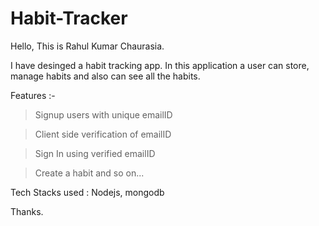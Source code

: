 # Habit-Tracker

Hello,
This is Rahul Kumar Chaurasia. 

I have desinged a habit tracking app. 
In this application a user can store, manage habits and also can see all the habits.

Features :-
 >	Signup users with unique emailID
 
 >	Client side verification of emailID
 
 >	Sign In using verified emailID
 
 >	Create a habit and so on...
 
Tech Stacks used : Nodejs, mongodb

Thanks.
